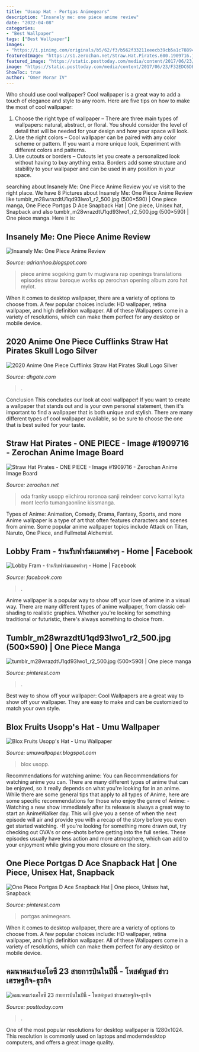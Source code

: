 ```yaml
---
title: "Usoap Hat - Portgas Animegears"
description: "Insanely me: one piece anime review"
date: "2022-04-08"
categories:
- "Best Wallpaper"
tags: ["Best Wallpaper"]
images:
- "https://i.pinimg.com/originals/b5/62/f3/b562f33211eeecb39cb5a1c78894c329.jpg"
featuredImage: "https://s1.zerochan.net/Straw.Hat.Pirates.600.1909716.jpg"
featured_image: "https://static.posttoday.com/media/content/2017/06/23/F32EDC6DB84843449C4FE005BDA29345_700.jpg"
image: "https://static.posttoday.com/media/content/2017/06/23/F32EDC6DB84843449C4FE005BDA29345_700.jpg"
ShowToc: true
author: "Omer Morar IV"
---
```



Who should use cool wallpaper?
Cool wallpaper is a great way to add a touch of elegance and style to any room. Here are five tips on how to make the most of cool wallpaper: 
1) Choose the right type of wallpaper – There are three main types of wallpapers: natural, abstract, or floral. You should consider the level of detail that will be needed for your design and how your space will look. 
2) Use the right colors – Cool wallpaper can be paired with any color scheme or pattern. If you want a more unique look, Experiment with different colors and patterns. 
3) Use cutouts or borders – Cutouts let you create a personalized look without having to buy anything extra. Borders add some structure and stability to your wallpaper and can be used in any position in your space.

	

		
searching about Insanely Me: One Piece Anime Review you've visit to the right place. We have 8 Pictures about Insanely Me: One Piece Anime Review like tumblr_m28wrazdtU1qd93lwo1_r2_500.jpg (500×590) | One piece manga, One Piece Portgas D Ace Snapback Hat | One piece, Unisex hat, Snapback and also tumblr_m28wrazdtU1qd93lwo1_r2_500.jpg (500×590) | One piece manga. Here it is:
		
    
## Insanely Me: One Piece Anime Review

<img loading=lazy src="http://1.bp.blogspot.com/_0-a91sHjRRk/R_O2UlZtLvI/AAAAAAAAAeQ/MuvHYAAKSFI/s400/op_songs.jpg" onerror="this.onerror=null;this.src='https://tse4.mm.bing.net/th?id=OIP.jFPXran17H_ud7nPffWiewHaIA&amp;pid=15.1';" alt="Insanely Me: One Piece Anime Review">

_Source: adrianhoo.blogspot.com_

>piece anime sogeking gum tv mugiwara rap openings translations episodes straw baroque works op zerochan opening album zoro hat mylot. 

	

When it comes to desktop wallpaper, there are a variety of options to choose from. A few popular choices include: HD wallpaper, retina wallpaper, and high definition wallpaper. All of these Wallpapers come in a variety of resolutions, which can make them perfect for any desktop or mobile device. 

    
## 2020 Anime One Piece Cufflinks Straw Hat Pirates Skull Logo Silver

<img loading=lazy src="https://image.dhgate.com/0x0s/f2-albu-g8-M00-C1-25-rBVaVFxL-GiARzk9AAFLmkbrdfs965.jpg/anime-one-piece-cufflinks-straw-hat-pirates.jpg" onerror="this.onerror=null;this.src='https://tse1.mm.bing.net/th?id=OIP.1uhVL1UgbB3Z0ad0ZqxUiQHaHa&amp;pid=15.1';" alt="2020 Anime One Piece Cufflinks Straw Hat Pirates Skull Logo Silver">

_Source: dhgate.com_

>. 

	

Conclusion
This concludes our look at cool wallpaper! If you want to create a wallpaper that stands out and is your own personal statement, then it's important to find a wallpaper that is both unique and stylish. There are many different types of cool wallpaper available, so be sure to choose the one that is best suited for your taste.

    
## Straw Hat Pirates - ONE PIECE - Image #1909716 - Zerochan Anime Image Board

<img loading=lazy src="https://s1.zerochan.net/Straw.Hat.Pirates.600.1909716.jpg" onerror="this.onerror=null;this.src='https://tse4.mm.bing.net/th?id=OIP.OeRKjpa5F1mKbkBu90sCagHaFG&amp;pid=15.1';" alt="Straw Hat Pirates - ONE PIECE - Image #1909716 - Zerochan Anime Image Board">

_Source: zerochan.net_

>oda franky usopp eiichirou roronoa sanji reindeer corvo kamal kyta mont leerlo tumangaonline kissmanga. 

	

Types of Anime: Animation, Comedy, Drama, Fantasy, Sports, and more
Anime wallpaper is a type of art that often features characters and scenes from anime. Some popular anime wallpaper topics include Attack on Titan, Naruto, One Piece, and Fullmetal Alchemist.

    
## Lobby Fram - ร้านรับฟาร์มเเมพต่างๆ - Home | Facebook

<img loading=lazy src="https://lookaside.fbsbx.com/lookaside/crawler/media/?media_id=125072193076920" onerror="this.onerror=null;this.src='https://tse4.mm.bing.net/th?id=OIP.xRgoi6A5Iq2Ovr3xMc55VgHaEK&amp;pid=15.1';" alt="Lobby Fram - ร้านรับฟาร์มเเมพต่างๆ - Home | Facebook">

_Source: facebook.com_

>. 

	

Anime wallpaper is a popular way to show off your love of anime in a visual way. There are many different types of anime wallpaper, from classic cel-shading to realistic graphics. Whether you're looking for something traditional or futuristic, there's always something to choice from.

    
## Tumblr_m28wrazdtU1qd93lwo1_r2_500.jpg (500×590) | One Piece Manga

<img loading=lazy src="https://i.pinimg.com/originals/8a/b2/5d/8ab25d2215ca8cf7a7ea03aae571395d.jpg" onerror="this.onerror=null;this.src='https://tse2.mm.bing.net/th?id=OIP.gBS7rDfNpnbZ_v21hnlEhQHaIv&amp;pid=15.1';" alt="tumblr_m28wrazdtU1qd93lwo1_r2_500.jpg (500×590) | One piece manga">

_Source: pinterest.com_

>. 

	

Best way to show off your wallpaper:
Cool Wallpapers are a great way to show off your wallpaper. They are easy to make and can be customized to match your own style.

    
## Blox Fruits Usopp&#039;s Hat - Umu Wallpaper

<img loading=lazy src="https://i.ytimg.com/vi/zK0aMglGdds/maxresdefault.jpg?x-oss-process=image/resize,m_lfit,h_78,w_140" onerror="this.onerror=null;this.src='https://tse4.mm.bing.net/th?id=OIP.9oLmx16YomewkGwan7IHqQHaEK&amp;pid=15.1';" alt="Blox Fruits Usopp&#039;s Hat - Umu Wallpaper">

_Source: umuwallpaper.blogspot.com_

>blox usopp. 

	

Recommendations for watching anime: You can
Recommendations for watching anime you can. There are many different types of anime that can be enjoyed, so it really depends on what you're looking for in an anime. While there are some general tips that apply to all types of Anime, here are some specific recommendations for those who enjoy the genre of Anime: 
-Watching a new show immediately after its release is always a great way to start an AnimeWalker day. This will give you a sense of when the next episode will air and provide you with a recap of the story before you even get started watching. 
-If you're looking for something more drawn out, try checking out OVA's or one-shots before getting into the full series. These episodes usually have less action and more atmosphere, which can add to your enjoyment while giving you more closure on the story.

    
## One Piece Portgas D Ace Snapback Hat | One Piece, Unisex Hat, Snapback

<img loading=lazy src="https://i.pinimg.com/originals/b5/62/f3/b562f33211eeecb39cb5a1c78894c329.jpg" onerror="this.onerror=null;this.src='https://tse1.mm.bing.net/th?id=OIP.UOOo_yGPGZvxchfSQm2yYAHaHa&amp;pid=15.1';" alt="One Piece Portgas D Ace Snapback Hat | One piece, Unisex hat, Snapback">

_Source: pinterest.com_

>portgas animegears. 

	

When it comes to desktop wallpaper, there are a variety of options to choose from. A few popular choices include: HD wallpaper, retina wallpaper, and high definition wallpaper. All of these Wallpapers come in a variety of resolutions, which can make them perfect for any desktop or mobile device. 

    
## คมนาคมเร่งเอโอซี 23 สายการบินในปีนี้ - โพสต์ทูเดย์ ข่าวเศรษฐกิจ-ธุรกิจ

<img loading=lazy src="https://static.posttoday.com/media/content/2017/06/23/F32EDC6DB84843449C4FE005BDA29345_700.jpg" onerror="this.onerror=null;this.src='https://tse1.mm.bing.net/th?id=OIP.ALaP7QdTlg-6cHyD1BT3xwHaE8&amp;pid=15.1';" alt="คมนาคมเร่งเอโอซี 23 สายการบินในปีนี้ - โพสต์ทูเดย์ ข่าวเศรษฐกิจ-ธุรกิจ">

_Source: posttoday.com_

>. 

	

One of the most popular resolutions for desktop wallpaper is 1280x1024. This resolution is commonly used on laptops and moderndesktop computers, and offers a great image quality.

